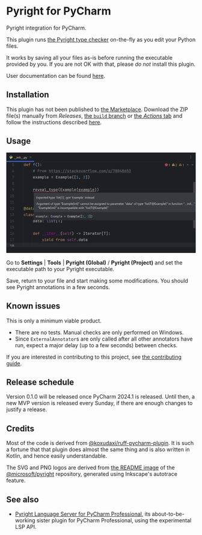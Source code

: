 # Pyright for PyCharm

<!-- Plugin description -->
Pyright integration for PyCharm.

This plugin runs [the Pyright type checker][1] on-the-fly
as you edit your Python files.

It works by saving all your files as-is before running
the executable provided by you. If you are not OK with that,
please <em>do not</em> install this plugin.

User documentation can be found [here][2].


  [1]: https://github.com/microsoft/pyright
  [2]: https://insyncwithfoo.github.io/pyright-plugin/
<!-- Plugin description end -->


## Installation

This plugin has not been published to [the Marketplace][3].
Download the ZIP file(s) manually from <i>Releases</i>,
[the `build` branch][4] or [the *Actions* tab][5]
and follow the instructions described [here][6].


## Usage

![](./docs/img/demo1.png)

Go to <b>Settings</b> | <b>Tools</b> |
<b>Pyright (Global)</b> / <b>Pyright (Project)</b> and
set the executable path to your Pyright executable.

Save, return to your file and start making some modifications.
You should see Pyright annotations in a few seconds.


## Known issues

This is only a minimum viable product.

* There are no tests. Manual checks are only performed on Windows.
* Since `ExternalAnnotator`s are only called after all other annotators
  have run, expect a major delay (up to a few seconds) between checks.

If you are interested in contributing to this project,
see [the contributing guide][7].


## Release schedule

Version 0.1.0 will be released once PyCharm 2024.1 is released.
Until then, a new MVP version is released every Sunday,
if there are enough changes to justify a release.


## Credits

Most of the code is derived from [@koxudaxi/ruff-pycharm-plugin][8].
It is such a fortune that that plugin does almost the same thing
and is also written in Kotlin, and hence easily understandable.

The SVG and PNG logos are derived from [the README image][9]
of the [@microsoft/pyright][1] repository,
generated using Inkscape's autotrace feature.


## See also

* [Pyright Language Server for PyCharm Professional][10],
  its about-to-be-working sister plugin for PyCharm Professional,
  using the experimental LSP API.


  [3]: https://plugins.jetbrains.com/
  [4]: https://github.com/InSyncWithFoo/pyright-plugin/tree/build
  [5]: https://github.com/InSyncWithFoo/pyright-plugin/actions/workflows/build.yaml
  [6]: https://www.jetbrains.com/help/pycharm/managing-plugins.html#install_plugin_from_disk
  [7]: ./CONTRIBUTING.md
  [8]: https://github.com/koxudaxi/ruff-pycharm-plugin
  [9]: https://github.com/microsoft/pyright/blob/main/docs/img/PyrightLarge.png
  [10]: https://github.com/InSyncWithFoo/pyright-experimental-plugin
